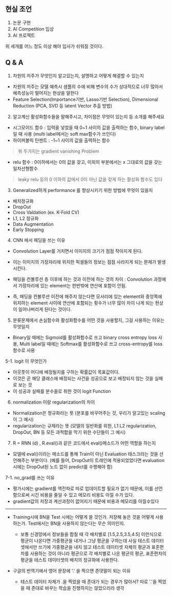 ## 현실 조언

1. 논문 구현
2. AI Competition 입상
3. AI 프로젝트

위 세개를 어느 정도 이상 해야 입사가 쉬워질 것이다.

## Q & A

1. 차원의 저주가 무엇인지 알고있는지, 설명하고 어떻게 해결할 수 있는지

- 차원의 저주는 모델 예측시 샘플의 수에 비해 변수의 수가 상대적으로 너무 많아서 예측성능이 떨어지는 현상을 말한다
- Feature Selection(Importance기반, Lasso기반 Selection), Dimensional Reduction (PCA, SVD 등 latent Vector 추출 방법)





2. 알고계신 활성화함수들을 말해주시고, 차이점은 무엇이 있는지 등 소개를 해주세요

- 시그모이드 함수 : 입력을 넣었을 때 0~1 사이의 값을 출력하는 함수, binary label일 때 사용 (multi label에서는 soft max함수가 쓰인다)
- 하이퍼볼릭 탄젠트 : -1~1 사이의 값을 출력하는 함수

> 위 두가지는 gradient vanishing Problem

- relu 함수 : 0이하에서는 0의 값을 갖고, 이외의 부분에서는 x 그대로의 값을 갖는 일차선형함수

> leaky relu 등의 0 이하의 값에서 0이 아닌 값을 갖게 하는 활성화 함수도 있다



3. Generalized하게 performance 를 향상시키기 위한 방법에 무엇이 있을지

- 배치정규화
- DropOut
- Cross Valdation (ex. K-Fold CV)
- L1, L2 정규화
- Data Augmentation
- Early Stopping



4. CNN 에서 패딩을 쓰는 이유

- Convolution Layer를 거치면서 이미지의 크기가 점점 작아지게 된다.
- 이는 이미지의 가장자리에 위치한 픽셀들의 정보는 점점 사라지게 되는 문제가 발생시킨다.

- 패딩을 컨볼루션 층 이후에 하는 것과 이전에 하는 것의 차이 : Convolution 과정에서 가장자리에 있는 element는 한번밖에 연산에 포함이 안됨.
- 즉, 패딩을 컨볼루션 이전에 해주지 않는다면 모서리에 있는 element와 중앙쪽에 위치하는 element 사이에 연산에 포함되는 횟수가 너무 많이 차이 나게 되는 현상이 일어나버리게 된다는 것이다.



5. 분류문제에서 손실함수와 활성화함수를 어떤 것을 사용할지, 그걸 사용하는 이유는 무엇일지

- Binary일 때에는 Sigmoid를 활성화함수로 쓰고 binary cross entropy loss 사용, Multi label일 때에는 Softmax를 활성화함수로 쓰고 cross-entropy를 loss 함수로 사용



5-1. logit 이 무엇인가

- 아웃풋이 어디에 배정될지를 구하는 확률값이 목표값이다.
- 이것은 곧 해당 클래스에 배정되는 사건을 성공으로 보고 배정되지 않는 것을 실패로 보는 것
- 이 성공과 실패를 분수꼴로 취한 것이 logit Function



6. normalization 이랑 regularization의 차이

- Normalization은 정규화라는 뜻 (분포를 바꾸어주는 것, 우리가 알고있는 scaling이 그 예시)
- regularization는 규제라는 뜻 (모델의 일반화를 위한, L1 L2 regularization, DropOut, BN 등 모든 과적합을 막기 위한 수단들이 그 예시)
7. R = RNN (d) , R.eval()과 같은 코드에서 eval()메소드가 어떤 역할을 하는지

- 모델에 eval()이라는 메소드를 통해 Train이 아닌 Evaluation 태스크라는 것을 선언해주는 부분이다. (예를 들어, DropOut이 트레인에 적용되었었다면 evaluation 시에는 DropOut된 노드 없이 predict를 수행해야 함)

7-1. no_grad를 쓰는 이유

- 평가시에는 gradient를 역전파로 따로 업데이트할 필요가 없기 때문에, 이를 선언함으로써 시간 비용을 줄일 수 있고 메모리 비용도 아낄 수가 있다.
- gradient값의 저장과 계산과정이 없어지기 때문에 비용과 메모리를 아낄수있다

-------------------------------------------------------
+ Training시에 BN을 Test 시에는 어떻게 쓸 것인가. 저장해 놓은 것을 어떻게 사용하는가. Test에서는 BN을 사용하지 않는다는 무슨 의미인지.
  - 보통 신경망에서 정보들을 합칠 때 각 배치별로 [1.5,2.5,3.5,4.5] 이런식으로 평균이 나온다면 가중평균을 내거나 그냥 평균을 구하는데 사실 테스트 데이터셋에서만 쓰기에 가중평균을 내지 않고 테스트 데이터셋 자체의 평균과 표준편차를 사용하는 것이 아니라 평균으로 각 배치별로 나온 평균의 평균, 표준편차의 평균을 테스트 데이터셋의 배치의 정규화에 사용한다.

+ 구글의 번역기에서 영어 문장에 '.' 을 찍으면 존댓말이 되는 이유
  - 테스트 데이터 자체가 .을 찍었을 때 존대가 되는 경우가 많아서? 따로 '.'을 찍었을 때 존대로 바꾸는 학습을 진행하지는 않았으리라 생각
